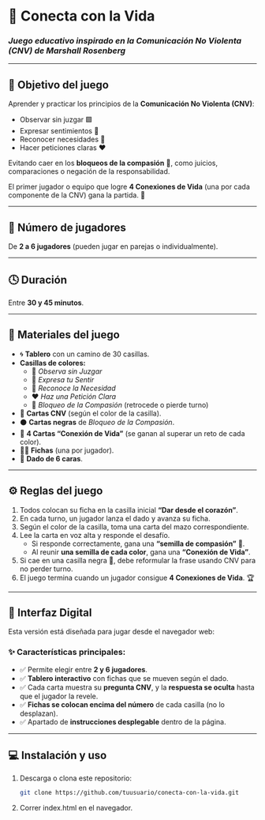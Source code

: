 # 🎲 Conecta con la Vida  
### *Juego educativo inspirado en la Comunicación No Violenta (CNV) de Marshall Rosenberg*

---

## 🧭 **Objetivo del juego**
Aprender y practicar los principios de la **Comunicación No Violenta (CNV)**:
- Observar sin juzgar 🟩  
- Expresar sentimientos 💙  
- Reconocer necesidades 💛  
- Hacer peticiones claras ❤️  

Evitando caer en los **bloqueos de la compasión** 🖤, como juicios, comparaciones o negación de la responsabilidad.

El primer jugador o equipo que logre **4 Conexiones de Vida** (una por cada componente de la CNV) gana la partida. 🌱

---

## 👥 **Número de jugadores**
De **2 a 6 jugadores** (pueden jugar en parejas o individualmente).

---

## 🕓 **Duración**
Entre **30 y 45 minutos**.

---

## 🎨 **Materiales del juego**
- 🌀 **Tablero** con un camino de 30 casillas.  
- **Casillas de colores:**
  - 💚 *Observa sin Juzgar*  
  - 💙 *Expresa tu Sentir*  
  - 💛 *Reconoce la Necesidad*  
  - ❤️ *Haz una Petición Clara*  
  - 🖤 *Bloqueo de la Compasión* (retrocede o pierde turno)
- 🎴 **Cartas CNV** (según el color de la casilla).  
- ⚫ **Cartas negras** de *Bloqueo de la Compasión*.  
- 🎯 **4 Cartas “Conexión de Vida”** (se ganan al superar un reto de cada color).  
- 🧍‍♂️ **Fichas** (una por jugador).  
- 🎲 **Dado de 6 caras**.

---

## ⚙️ **Reglas del juego**
1. Todos colocan su ficha en la casilla inicial **“Dar desde el corazón”**.  
2. En cada turno, un jugador lanza el dado y avanza su ficha.  
3. Según el color de la casilla, toma una carta del mazo correspondiente.  
4. Lee la carta en voz alta y responde el desafío.  
   - Si responde correctamente, gana una **“semilla de compasión”** 🌱.  
   - Al reunir **una semilla de cada color**, gana una **“Conexión de Vida”**.  
5. Si cae en una casilla negra 🖤, debe reformular la frase usando CNV para no perder turno.  
6. El juego termina cuando un jugador consigue **4 Conexiones de Vida**. 🏆  

---

## 🧩 **Interfaz Digital**
Esta versión está diseñada para jugar desde el navegador web:

### ✨ Características principales:
- ✅ Permite elegir entre **2 y 6 jugadores**.  
- ✅ **Tablero interactivo** con fichas que se mueven según el dado.  
- ✅ Cada carta muestra su **pregunta CNV**, y la **respuesta se oculta** hasta que el jugador la revele.  
- ✅ **Fichas se colocan encima del número** de cada casilla (no lo desplazan).  
- ✅ Apartado de **instrucciones desplegable** dentro de la página.  

---

## 💻 **Instalación y uso**
1. Descarga o clona este repositorio:  
   ```bash
   git clone https://github.com/tuusuario/conecta-con-la-vida.git
2. Correr index.html en el navegador.

